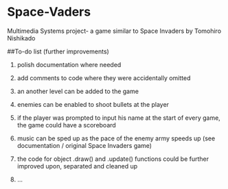 # Space-Vaders
Multimedia Systems project- a game similar to Space Invaders by Tomohiro Nishikado

##To-do list (further improvements)
1. polish documentation where needed
	
2. add comments to code where they were accidentally omitted
	
3. an another level can be added to the game 
	
4. enemies can be enabled to shoot bullets at the player
	
5. if the player was prompted to input his name at the start of every game, the game could have a scoreboard
	
6. music can be sped up as the pace of the enemy army speeds up (see documentation / original Space Invaders game)
	
7. the code for object .draw() and .update() functions could be further improved upon, separated and cleaned up
	
8. ...
